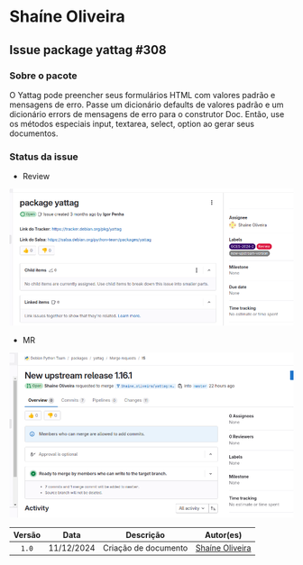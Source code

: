 # Shaíne Oliveira

## Issue package yattag #308

### Sobre o pacote
O Yattag pode preencher seus formulários HTML com valores padrão e mensagens de erro. Passe um dicionário defaults de valores padrão e um dicionário errors de mensagens de erro para o construtor Doc. Então, use os métodos especiais input, textarea, select, option ao gerar seus documentos.

### Status da issue

- Review

![Issue](../img/issue308.png)


- MR

![MR](../img/MR308.png)


| Versão |    Data    |         Descrição          |  Autor(es)  |
| :----: | :--------: | :------------------------: | :---------: |
| `1.0`  | 11/12/2024 | Criação de documento | [Shaíne Oliveira](https://github.com/ShaineOliveira) |